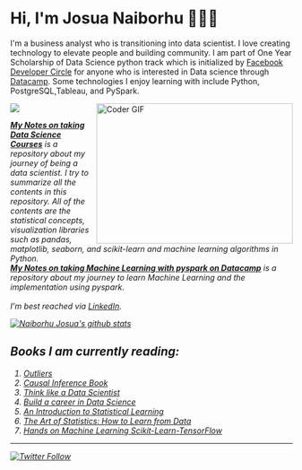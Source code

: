 # Hi, I'm Josua Naiborhu 👋🏾‍💻

I'm a business analyst who is transitioning into data scientist. I love creating technology to elevate people and building community. I am part of One Year Scholarship of Data Science python track which is initialized by [Facebook Developer Circle](https://developers.facebook.com/developercircles/) for anyone who is interested in Data science through [Datacamp](https://www.datacamp.com/profile/josuanaiborhu94). Some technologies I enjoy learning with include Python, PostgreSQL,Tableau, and PySpark.

<p>
<img align="right" alt="Coder GIF" height=250 width=350 src="https://magiccopy.xyz/assets/images/hadder.gif" />

<em>

![](https://img.shields.io/badge/Scientific_Python-Volume_I-orange?style=flat)  

[**My Notes on taking Data Science Courses**](https://github.com/naiborhujosua/MyNotes-for-Data-Science-Workshop) is a repository  about my journey of being a data scientist. I try to summarize all the contents in this repository. All of the contents are the statistical concepts, visualization libraries such as pandas, matplotlib, seaborn, and scikit-learn and machine learning algorithms in Python.
<br>
[**My Notes on taking Machine Learning with pyspark on Datacamp**](https://github.com/naiborhujosua/Machine-Learning-with-pyspark) is a repository about my journey to learn Machine Learning and the implementation using pyspark.
<br><br>
I'm best reached via [LinkedIn](https://www.linkedin.com/in/josuanaiborhu/).

[![Naiborhu Josua's github stats](https://github-readme-stats.vercel.app/api?username=naiborhujosua&count_private=true&show_icons=true&theme=radical&hide_rank=false)](https://github.com/anuraghazra/github-readme-stats
)

Books I am currently reading:
---------------------------
1. [Outliers](https://www.amazon.com/Outliers-Story-Success-Malcolm-Gladwell/dp/0316017930)
2. [Causal Inference Book](https://www.hsph.harvard.edu/miguel-hernan/causal-inference-book/)
3. [Think like a Data Scientist](https://www.amazon.com/Think-Like-Scientist-step-step/dp/1633430278)
4. [Build a career in Data Science](https://www.manning.com/books/build-a-career-in-data-science)
5. [An Introduction to Statistical Learning](https://github.com/naiborhujosua/MyNotes-for-Data-Science-Workshop/blob/master/ISLR%20Seventh%20Printing.pdf)
6. [The Art of Statistics: How to Learn from Data](https://www.amazon.com/Art-Statistics-How-Learn-Data/dp/1541618513)
7. [Hands on Machine Learning Scikit-Learn-TensorFlow](https://www.amazon.com/Hands-Machine-Learning-Scikit-Learn-TensorFlow/dp/1492032646/ref=pd_sbs_14_1/147-4712361-4389719?_encoding=UTF8&pd_rd_i=1492032646&pd_rd_r=906c9159-7e0b-414d-9c72-f1d0466f8f34&pd_rd_w=Xn0sn&pd_rd_wg=bzf5R&pf_rd_p=b65ee94e-1282-43fc-a8b1-8bf931f6dfab&pf_rd_r=7MTE4J8VA4RKH0G1E7K3&psc=1&refRID=7MTE4J8VA4RKH0G1E7K3)

---
[![Twitter Follow](https://img.shields.io/twitter/follow/naiborhu_josua?label=Follow&style=social)](https://twitter.com/naiborhu_josua)
